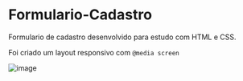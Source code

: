 # Formulario-Cadastro

Formulario de cadastro desenvolvido para estudo com HTML e CSS.

Foi criado um layout responsivo com ```@media screen```

![image](https://user-images.githubusercontent.com/53975201/182213249-5d1e5a21-6c03-4013-8d11-e4c91a77777e.png)
